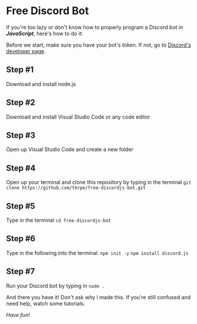 # Free Discord Bot

If you're too lazy or don't know how to properly program a Discord bot in ***JavaScript***, here's how to do it:

Before we start, make sure you have your bot's token. If not, go to [Discord's developer page](https://discord.com/developers/applications).

## Step #1

Download and install node.js

## Step #2

Download and install Visual Studio Code or any code editor

## Step #3

Open up Visual Studio Code and create a new folder

## Step #4

Open up your terminal and clone this repository by typing in the terminal `git clone https://github.com/tkrpe/free-discordjs-bot.git`

## Step #5

Type in the terminal `cd free-discordjs-bot`

## Step #6

Type in the following into the terminal:
`npm init -y`
`npm install discord.js`

## Step #7

Run your Discord bot by typing in `node .`

And there you have it!
Don't ask why I made this.
If you're still confused and need help, watch some tutorials.

*Have fun!*